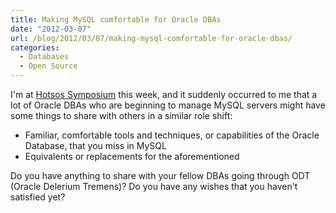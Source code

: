 ```yaml
---
title: Making MySQL comfortable for Oracle DBAs
date: "2012-03-07"
url: /blog/2012/03/07/making-mysql-comfortable-for-oracle-dbas/
categories:
  - Databases
  - Open Source
---
```

I'm at [Hotsos Symposium](http://www.hotsos.com/sym12.html) this week, and it suddenly occurred to me that a lot of Oracle DBAs who are beginning to manage MySQL servers might have some things to share with others in a similar role shift:

*   Familiar, comfortable tools and techniques, or capabilities of the Oracle Database, that you miss in MySQL
*   Equivalents or replacements for the aforementioned

Do you have anything to share with your fellow DBAs going through ODT (Oracle Delerium Tremens)? Do you have any wishes that you haven't satisfied yet?


